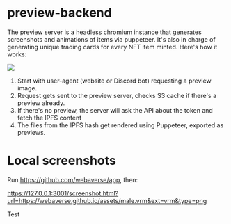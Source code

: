 # preview-backend

The preview server is a headless chromium instance that generates screenshots and animations of items via puppeteer. It's also in charge of generating unique trading cards for every NFT item minted. Here's how it works:

![](https://docs.webaverse.com/assets/images/preview-flow-d0335e01f5f36cf1a12ba51486b9abd7.jpg)

1. Start with user-agent (website or Discord bot) requesting a preview image.
2. Request gets sent to the preview server, checks S3 cache if there's a preview already.
3. If there's no preview, the server will ask the API about the token and fetch the IPFS content
4. The files from the IPFS hash get rendered using Puppeteer, exported as previews.

# Local screenshots

Run https://github.com/webaverse/app, then:

https://127.0.0.1:3001/screenshot.html?url=https://webaverse.github.io/assets/male.vrm&ext=vrm&type=png

Test
